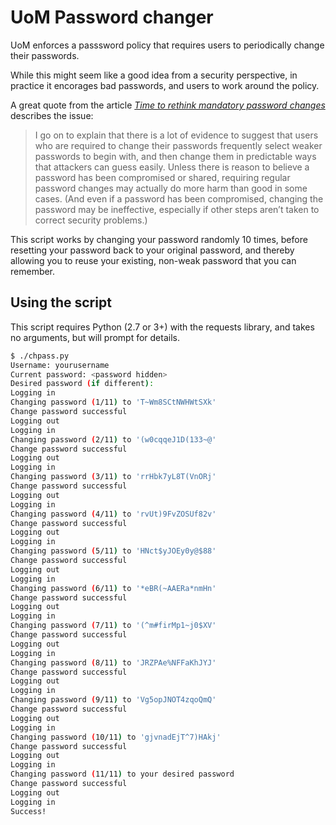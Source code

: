 # UoM Password changer

UoM enforces a passsword policy that requires users to periodically change their
passwords.

While this might seem like a good idea from a security perspective, in practice
it encorages bad passwords, and users to work around the policy.

A great quote from the article [_Time to rethink mandatory password changes_](https://www.ftc.gov/news-events/blogs/techftc/2016/03/time-rethink-mandatory-password-changes)
describes the issue:

> I go on to explain that there is a lot of evidence to suggest that users who
> are required to change their passwords frequently select weaker passwords to
> begin with, and then change them in predictable ways that attackers can guess
> easily. Unless there is reason to believe a password has been compromised or
> shared, requiring regular password changes may actually do more harm than good
> in some cases. (And even if a password has been compromised, changing the
> password may be ineffective, especially if other steps aren’t taken to correct
> security problems.)

This script works by changing your password randomly 10 times, before resetting
your password back to your original password, and thereby allowing you to reuse
your existing, non-weak password that you can remember.

## Using the script

This script requires Python (2.7 or 3+) with the requests library, and takes no
arguments, but will prompt for details.

```sh
$ ./chpass.py
Username: yourusername
Current password: <password hidden>
Desired password (if different):
Logging in
Changing password (1/11) to 'T~Wm8SCtNWHWtSXk'
Change password successful
Logging out
Logging in
Changing password (2/11) to '(w0cqqeJ1D(133~@'
Change password successful
Logging out
Logging in
Changing password (3/11) to 'rrHbk7yL8T(VnORj'
Change password successful
Logging out
Logging in
Changing password (4/11) to 'rvUt)9FvZOSUf82v'
Change password successful
Logging out
Logging in
Changing password (5/11) to 'HNct$yJOEy0y@$88'
Change password successful
Logging out
Logging in
Changing password (6/11) to '*eBR(~AAERa*nmHn'
Change password successful
Logging out
Logging in
Changing password (7/11) to '(^m#firMp1~j0$XV'
Change password successful
Logging out
Logging in
Changing password (8/11) to 'JRZPAe%NFFaKhJYJ'
Change password successful
Logging out
Logging in
Changing password (9/11) to 'Vg5opJNOT4zqoQmQ'
Change password successful
Logging out
Logging in
Changing password (10/11) to 'gjvnadEjT^7)HAkj'
Change password successful
Logging out
Logging in
Changing password (11/11) to your desired password
Change password successful
Logging out
Logging in
Success!
```


